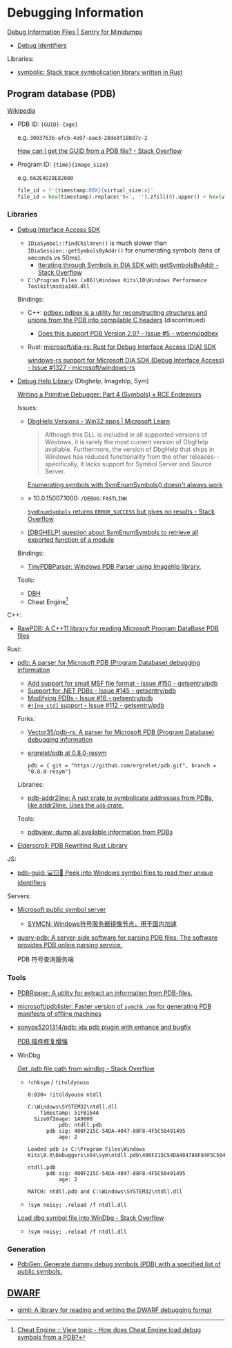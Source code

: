 # Debugging Information
[Debug Information Files | Sentry for Minidumps](https://docs.sentry.io/platforms/native/guides/minidumps/data-management/debug-files/)
- [Debug Identifiers](https://docs.sentry.io/platforms/native/guides/minidumps/data-management/debug-files/identifiers/)

Libraries:
- [symbolic: Stack trace symbolication library written in Rust](https://github.com/getsentry/symbolic)

## Program database (PDB)
[Wikipedia](https://en.wikipedia.org/wiki/Program_database)

- PDB ID: `{GUID}-{age}`

  e.g. `3003763b-afcb-4a97-aae3-28de8f188d7c-2`

  [How can I get the GUID from a PDB file? - Stack Overflow](https://stackoverflow.com/questions/2517791/how-can-i-get-the-guid-from-a-pdb-file)

- Program ID: `{time}{image_size}`

  e.g. `662E4D28E82000`

  ```python
  file_id = f'{timestamp:08X}{virtual_size:x}'
  file_id = hex(timestamp).replace('0x', '').zfill(8).upper() + hex(virtual_size).replace('0x', '')
  ```

### Libraries
- [Debug Interface Access SDK](https://learn.microsoft.com/en-us/visualstudio/debugger/debug-interface-access/debug-interface-access-sdk?view=vs-2022)
  - `IDiaSymbol::findChildren()` is much slower than `IDiaSession::getSymbolsByAddr()` for enumerating symbols (tens of seconds vs 50ms).
    - [Iterating through Symbols in DIA SDK with getSymbolsByAddr - Stack Overflow](https://stackoverflow.com/questions/32145072/iterating-through-symbols-in-dia-sdk-with-getsymbolsbyaddr)
  - `C:\Program Files (x86)\Windows Kits\10\Windows Performance Toolkit\msdia140.dll`

  Bindings:
  - C++: [pdbex: pdbex is a utility for reconstructing structures and unions from the PDB into compilable C headers](https://github.com/wbenny/pdbex) (discontinued)
    - [Does this support PDB Version 2.0? - Issue #5 - wbenny/pdbex](https://github.com/wbenny/pdbex/issues/5)
  - Rust: [microsoft/dia-rs: Rust for Debug Interface Access (DIA) SDK](https://github.com/microsoft/dia-rs)

    [windows-rs support for Microsoft DIA SDK (Debug Interface Access) - Issue #1327 - microsoft/windows-rs](https://github.com/microsoft/windows-rs/issues/1327)

- [Debug Help Library](https://learn.microsoft.com/en-us/windows/win32/debug/debug-help-library) (Dbghelp, Imagehlp, Sym)

  [Writing a Primitive Debugger: Part 4 (Symbols) « RCE Endeavors](https://www.codereversing.com/archives/176)

  Issues:
  - [DbgHelp Versions - Win32 apps | Microsoft Learn](https://learn.microsoft.com/en-us/windows/win32/debug/dbghelp-versions)

    > Although this DLL is included in all supported versions of Windows, it is rarely the most current version of DbgHelp available. Furthermore, the version of DbgHelp that ships in Windows has reduced functionality from the other releases-- specifically, it lacks support for Symbol Server and Source Server.

    [Enumerating symbols with SymEnumSymbols() doesn't always work](https://groups.google.com/g/microsoft.public.windbg/c/awQF03Fwr58)

  - ≥ 10.0.15007.1000: `/DEBUG:FASTLINK`
  
    [`SymEnumSymbols` returns `ERROR_SUCCESS` but gives no results - Stack Overflow](https://stackoverflow.com/questions/44842328/symenumsymbols-returns-error-success-but-gives-no-results)

  - [\[DBGHELP\] question about SymEnumSymbols to retrieve all exported function of a module](https://microsoft.public.vsnet.debugging.narkive.com/1DW9PX0G/dbghelp-question-about-symenumsymbols-to-retrieve-all-exported-function-of-a-module)

  Bindings:
  - [TinyPDBParser: Windows PDB Parser using Imagehlp library.](https://github.com/Coldzer0/TinyPDBParser)

  Tools:
  - [DBH](https://learn.microsoft.com/en-us/windows-hardware/drivers/debugger/dbh)
  - Cheat Engine[^dbghelp-ce]

C++:
- [RawPDB: A C++11 library for reading Microsoft Program DataBase PDB files](https://github.com/MolecularMatters/raw_pdb)

Rust:
- [pdb: A parser for Microsoft PDB (Program Database) debugging information](https://github.com/getsentry/pdb)
  - [Add support for small MSF file format - Issue #150 - getsentry/pdb](https://github.com/getsentry/pdb/issues/150)
  - [Support for .NET PDBs - Issue #145 - getsentry/pdb](https://github.com/getsentry/pdb/issues/145)
  - [Modifying PDBs - Issue #16 - getsentry/pdb](https://github.com/getsentry/pdb/issues/16)
  - [`#![no_std]` support - Issue #112 - getsentry/pdb](https://github.com/getsentry/pdb/issues/112)
  
  Forks:
  - [Vector35/pdb-rs: A parser for Microsoft PDB (Program Database) debugging information](https://github.com/Vector35/pdb-rs)
  - [ergrelet/pdb at 0.8.0-resym](https://github.com/ergrelet/pdb/tree/0.8.0-resym)

    `pdb = { git = "https://github.com/ergrelet/pdb.git", branch = "0.8.0-resym"}`
  
  Libraries:
  - [pdb-addr2line: A rust crate to symbolicate addresses from PDBs, like addr2line. Uses the `pdb` crate.](https://github.com/mstange/pdb-addr2line)
  
  Tools:
  - [pdbview: dump all available information from PDBs](https://github.com/landaire/pdbview)

- [Elderscroll: PDB Rewriting Rust Library](https://github.com/backengineering/elderscroll)

JS:
- [pdb-guid: 💻🪟👀 Peek into Windows symbol files to read their unique identifiers](https://github.com/BugSplat-Git/pdb-guid)

Servers:
- [Microsoft public symbol server](https://learn.microsoft.com/en-us/windows-hardware/drivers/debugger/microsoft-public-symbols)
  - [SYMCN: Windows符号服务器镜像节点，用于国内加速](https://github.com/BlackINT3/symcn-site)

- [query-pdb: A server-side software for parsing PDB files. The software provides PDB online parsing service.](https://github.com/zouxianyu/query-pdb)

  PDB 符号查询服务端

### Tools
- [PDBRipper: A utility for extract an information from PDB-files.](https://github.com/horsicq/PDBRipper)

- [microsoft/pdblister: Faster version of `symchk /om` for generating PDB manifests of offline machines](https://github.com/microsoft/pdblister)

- [sonyps5201314/pdb: ida pdb plugin with enhance and bugfix](https://github.com/sonyps5201314/pdb)
  
  [PDB 插件修复增强](https://bbs.pediy.com/thread-266189.htm)

- WinDbg

  [Get .pdb file path from windbg - Stack Overflow](https://stackoverflow.com/questions/18756009/get-pdb-file-path-from-windbg)
  - `!chksym` / `!itoldyouso`

    ```
    0:030> !itoldyouso ntdll

    C:\Windows\SYSTEM32\ntdll.dll
        Timestamp: 51FB164A
      SizeOfImage: 1A9000
              pdb: ntdll.pdb
          pdb sig: 400F215C-54DA-4047-88F8-4F5C50491495
              age: 2

    Loaded pdb is C:\Program Files\Windows Kits\8.0\Debuggers\x64\sym\ntdll.pdb\400F215C54DA404788F84F5C504914952\ntdll.pdb

    ntdll.pdb
          pdb sig: 400F215C-54DA-4047-88F8-4F5C50491495
              age: 2

    MATCH: ntdll.pdb and C:\Windows\SYSTEM32\ntdll.dll
    ```
  - `!sym noisy; .reload /f ntdll.dll`

  [Load dbg symbol file into WinDbg - Stack Overflow](https://stackoverflow.com/questions/27562203/load-dbg-symbol-file-into-windbg)
  - `!sym noisy; .reload /f ntdll.dll`

### Generation
- [PdbGen: Generate dummy debug symbols (PDB) with a specified list of public symbols.](https://github.com/gix/PdbGen)

## [DWARF](https://dwarfstd.org/)
- [gimli: A library for reading and writing the DWARF debugging format](https://github.com/gimli-rs/gimli)


[^dbghelp-ce]: [Cheat Engine :: View topic - How does Cheat Engine load debug symbols from a PDB?](https://forum.cheatengine.org/viewtopic.php?p=5775416/1000)